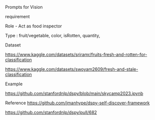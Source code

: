 Prompts for Vision

requirement

Role - Act as food inspector 



Type : fruit/vegetable, color, isRotten, quantity, 




Dataset 

https://www.kaggle.com/datasets/sriramr/fruits-fresh-and-rotten-for-classification

https://www.kaggle.com/datasets/swoyam2609/fresh-and-stale-classification

Example

https://github.com/stanfordnlp/dspy/blob/main/skycamp2023.ipynb

Reference
https://github.com/jmanhype/dspy-self-discover-framework

https://github.com/stanfordnlp/dspy/pull/682
